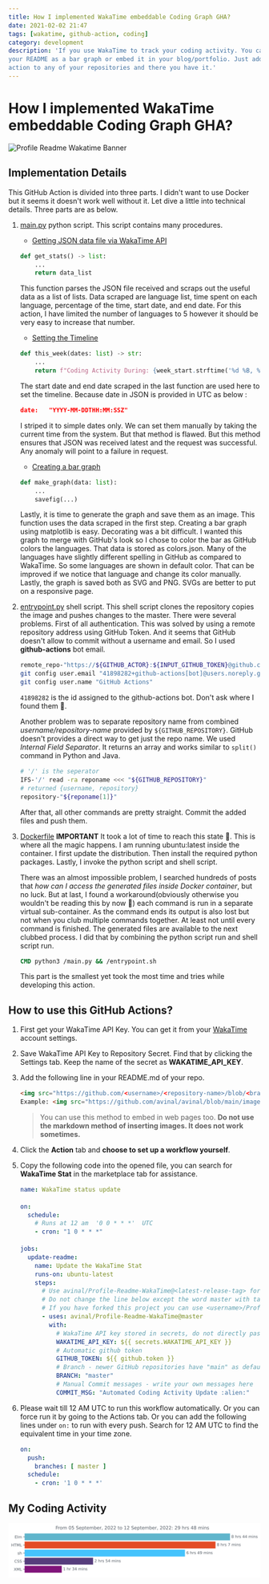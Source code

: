 ```yaml
---
title: How I implemented WakaTime embeddable Coding Graph GHA?
date: 2021-02-02 21:47
tags: [wakatime, github-action, coding]
category: development
description: 'If you use WakaTime to track your coding activity. You can add that to 
your README as a bar graph or embed it in your blog/portfolio. Just add this 
action to any of your repositories and there you have it.'
---
```


# How I implemented WakaTime embeddable Coding Graph GHA?

![Profile Readme Wakatime Banner](https://raw.githubusercontent.com/avinal/Profile-Readme-WakaTime/b281d074ee75f9626b39d10e2e518c6a297208a3/waka.png)

## Implementation Details

This GitHub Action is divided into three parts. I didn't want to use
Docker but it seems it doesn't work well without it. Let dive a little
into technical details. Three parts are as below.

1. [main.py](https://github.com/avinal/Profile-Readme-WakaTime/blob/master/main.py)
    python script. This script contains many procedures.

    - [Getting JSON data file via WakaTime
    API](https://github.com/avinal/Profile-Readme-WakaTime/blob/master/main.py#L52)

    ```python
    def get_stats() -> list:
        ...
        return data_list
    ```

    This function parses the JSON file received and scraps out the useful
    data as a list of lists. Data scraped are language list, time spent on
    each language, percentage of the time, start date, and end date. For
    this action, I have limited the number of languages to 5 however it
    should be very easy to increase that number.

    - [Setting the
    Timeline](https://github.com/avinal/Profile-Readme-WakaTime/blob/master/main.py#L13)

    ```python
    def this_week(dates: list) -> str:
        ...
        return f"Coding Activity During: {week_start.strftime('%d %B, %Y')} to {week_end.strftime('%d %B, %Y')}"
    ```

    The start date and end date scraped in the last function are used here
    to set the timeline. Because date in JSON is provided in UTC as below
    :

    ```json
    date:   "YYYY-MM-DDTHH:MM:SSZ"
    ```

    I striped it to simple dates only. We can set them manually by taking
    the current time from the system. But that method is flawed. But this
    method ensures that JSON was received latest and the request was
    successful. Any anomaly will point to a failure in request.

    - [Creating a bar
    graph](https://github.com/avinal/Profile-Readme-WakaTime/blob/master/main.py#L21)

    ```python
    def make_graph(data: list):
        ...
        savefig(...)
    ```

    Lastly, it is time to generate the graph and save them as an image.
    This function uses the data scraped in the first step. Creating a bar
    graph using matplotlib is easy.
    Decorating was a bit difficult. I wanted this graph to merge with
    GitHub's look so I chose to color the bar as GitHub colors the
    languages. That data is stored as colors.json. Many of the languages have
    slightly different spelling in GitHub as compared to WakaTime. So some
    languages are shown in default color. That can be improved if we
    notice that language and change its color manually. Lastly, the graph
    is saved both as SVG and PNG. SVGs are better to put on a responsive
    page.

2. [entrypoint.py](https://github.com/avinal/Profile-Readme-WakaTime/blob/master/entrypoint.sh)
    shell script. This shell script clones the repository copies the
    image and pushes changes to the master. There were several problems.
    First of all authentication. This was solved by using a remote
    repository address using GitHub Token. And it seems that GitHub
    doesn't allow to commit without a username and email. So I used
    **github-actions** bot email.

    ```bash
    remote_repo-"https://${GITHUB_ACTOR}:${INPUT_GITHUB_TOKEN}@github.com/${GITHUB_REPOSITORY}.git"
    git config user.email "41898282+github-actions[bot]@users.noreply.github.com"
    git config user.name "GitHub Actions"
    ```

    `41898282` is the id assigned to the github-actions bot. Don't ask
    where I found them 🙂.

    Another problem was to separate repository name from combined
    *username/repository-name* provided by `${GITHUB_REPOSITORY}`. GitHub doesn't
    provides a direct way to get just the repo name. We used *Internal
    Field Separator*. It returns an array and works similar to `split()`
    command in Python and Java.

    ```bash
    # '/' is the seperator
    IFS-'/' read -ra reponame <<< "${GITHUB_REPOSITORY}"
    # returned {username, repository}
    repository-"${reponame[1]}"
    ```

    After that, all other commands are pretty straight. Commit the added
    files and push them.

3. [Dockerfile](https://github.com/avinal/Profile-Readme-WakaTime/blob/master/Dockerfile)
    **IMPORTANT** It took a lot of time to reach this state 🥱. This is
    where all the magic happens. I am running <span
    class="title-ref">ubuntu:latest</span> inside the container. I first
    update the distribution. Then install the required python packages.
    Lastly, I invoke the python script and shell script.

    There was an almost impossible problem, I searched hundreds of posts
    that *how can I access the generated files inside Docker container*, but
    no luck. But at last, I found a workaround(obviously otherwise you
    wouldn't be reading this by now 🤣) each command is run in a separate
    virtual sub-container. As the command ends its output is also lost but
    not when you club multiple commands together. At least not until every
    command is finished. The generated files are available to the next
    clubbed process. I did that by combining the python script run and shell
    script run.

    ```dockerfile
    CMD python3 /main.py && /entrypoint.sh
    ```

    This part is the smallest yet took the most time and tries while
    developing this action.

## How to use this GitHub Actions?

1. First get your WakaTime API Key. You can get it from your
    [WakaTime](<https://wakatime.com>) account settings.

2. Save WakaTime API Key to Repository Secret. Find that by clicking
    the Settings tab. Keep the name of the secret as
    **WAKATIME_API_KEY**.

3. Add the following line in your README.md of your repo.

    ```html
    <img src="https://github.com/<username>/<repository-name>/blob/<branch-name>/images/stat.svg" alt="Alternative Text"/>
    Example: <img src="https://github.com/avinal/avinal/blob/main/images/stat.svg" alt="Avinal WakaTime Activity"/>
    ```

    > You can use this method to embed in web pages too. **Do not use the
    > markdown method of inserting images. It does not work sometimes.**

4. Click the **Action** tab and **choose to set up a workflow
    yourself**.

5. Copy the following code into the opened file, you can search for
    **WakaTime Stat** in the marketplace tab for assistance.

    ```yaml
    name: WakaTime status update

    on:
      schedule:
        # Runs at 12 am  '0 0 * * *'  UTC
        - cron: "1 0 * * *"

    jobs:
      update-readme:
        name: Update the WakaTime Stat
        runs-on: ubuntu-latest
        steps:
          # Use avinal/Profile-Readme-WakaTime@<latest-release-tag> for latest stable release
          # Do not change the line below except the word master with tag number maybe
          # If you have forked this project you can use <username>/Profile-Readme-WakaTime@master instead
          - uses: avinal/Profile-Readme-WakaTime@master
            with:
              # WakaTime API key stored in secrets, do not directly paste it here
              WAKATIME_API_KEY: ${{ secrets.WAKATIME_API_KEY }}
              # Automatic github token
              GITHUB_TOKEN: ${{ github.token }}
              # Branch - newer GitHub repositories have "main" as default branch, change to main in that case, default is master
              BRANCH: "master"
              # Manual Commit messages - write your own messages here
              COMMIT_MSG: "Automated Coding Activity Update :alien:"
    ```

6. Please wait till 12 AM UTC to run this workflow automatically. Or
    you can force run it by going to the Actions tab. Or you can add the
    following lines under `on:` to run with
    every push. Search for 12 AM UTC to find the equivalent time in your
    time zone.

    ```yaml
    on:
      push:
        branches: [ master ]
      schedule:
        - cron: '1 0 * * *'
    ```

## My Coding Activity

![Avinal's GitHub stats](https://raw.githubusercontent.com/avinal/avinal/main/images/stat.svg)
